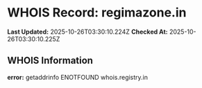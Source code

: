 # WHOIS Record: regimazone.in

**Last Updated:** 2025-10-26T03:30:10.224Z
**Checked At:** 2025-10-26T03:30:10.225Z

## WHOIS Information

**error:** getaddrinfo ENOTFOUND whois.registry.in

